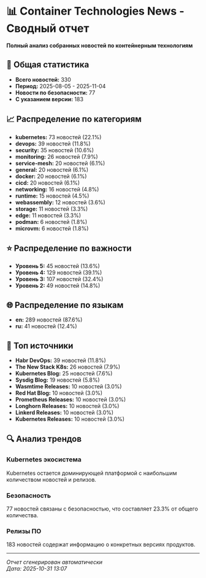 # 📊 Container Technologies News - Сводный отчет

**Полный анализ собранных новостей по контейнерным технологиям**

## 🎯 Общая статистика

- **Всего новостей:** 330
- **Период:** 2025-08-05 - 2025-11-04
- **Новости по безопасности:** 77
- **С указанием версии:** 183

## 📈 Распределение по категориям

- **kubernetes:** 73 новостей (22.1%)
- **devops:** 39 новостей (11.8%)
- **security:** 35 новостей (10.6%)
- **monitoring:** 26 новостей (7.9%)
- **service-mesh:** 20 новостей (6.1%)
- **general:** 20 новостей (6.1%)
- **docker:** 20 новостей (6.1%)
- **cicd:** 20 новостей (6.1%)
- **networking:** 16 новостей (4.8%)
- **runtime:** 15 новостей (4.5%)
- **webassembly:** 12 новостей (3.6%)
- **storage:** 11 новостей (3.3%)
- **edge:** 11 новостей (3.3%)
- **podman:** 6 новостей (1.8%)
- **microvm:** 6 новостей (1.8%)

## ⭐ Распределение по важности

- **Уровень 5:** 45 новостей (13.6%)
- **Уровень 4:** 129 новостей (39.1%)
- **Уровень 3:** 107 новостей (32.4%)
- **Уровень 2:** 49 новостей (14.8%)

## 🌐 Распределение по языкам

- **en:** 289 новостей (87.6%)
- **ru:** 41 новостей (12.4%)

## 📡 Топ источники

- **Habr DevOps:** 39 новостей (11.8%)
- **The New Stack K8s:** 26 новостей (7.9%)
- **Kubernetes Blog:** 25 новостей (7.6%)
- **Sysdig Blog:** 19 новостей (5.8%)
- **Wasmtime Releases:** 10 новостей (3.0%)
- **Red Hat Blog:** 10 новостей (3.0%)
- **Prometheus Releases:** 10 новостей (3.0%)
- **Longhorn Releases:** 10 новостей (3.0%)
- **Linkerd Releases:** 10 новостей (3.0%)
- **Kubernetes Releases:** 10 новостей (3.0%)


## 🔍 Анализ трендов

### Kubernetes экосистема
Kubernetes остается доминирующей платформой с наибольшим количеством новостей и релизов.

### Безопасность
77 новостей связаны с безопасностью, что составляет 23.3% от общего количества.

### Релизы ПО
183 новостей содержат информацию о конкретных версиях продуктов.

---

*Отчет сгенерирован автоматически*  
*Дата: 2025-10-31 13:07*
